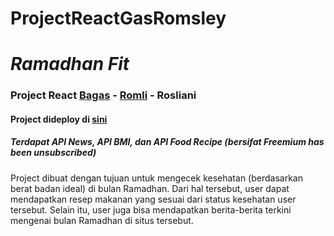 # ProjectReactGasRomsley 
# ***Ramadhan Fit***
### Project React [Bagas](https://github.com/bagas17k) - [Romli](https://github.com/adul11s) - Rosliani
#### Project dideploy di [sini](https://ramadhan-fit.netlify.app/)
##### Terdapat API News, API BMI, dan API Food Recipe (bersifat Freemium ***has been unsubscribed***)
Project dibuat dengan tujuan untuk mengecek kesehatan (berdasarkan berat badan ideal) di bulan Ramadhan. Dari hal tersebut, user dapat mendapatkan resep makanan yang sesuai dari status kesehatan user tersebut. Selain itu, user juga bisa mendapatkan berita-berita terkini mengenai bulan Ramadhan di situs tersebut. 
